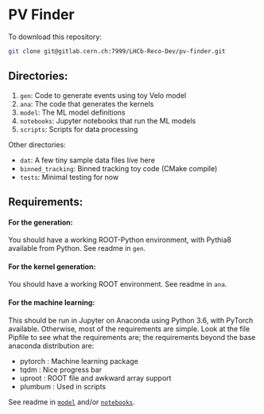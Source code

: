 # PV Finder

To download this repository:

```bash
git clone git@gitlab.cern.ch:7999/LHCb-Reco-Dev/pv-finder.git
```

## Directories:

1. `gen`: Code to generate events using toy Velo model
2. `ana`: The code that generates the kernels
3. `model`: The ML model definitions
4. `notebooks`: Jupyter notebooks that run the ML models
5. `scripts`: Scripts for data processing

Other directories:

* `dat`: A few tiny sample data files live here
* `binned_tracking`: Binned tracking toy code (CMake compile)
* `tests`: Minimal testing for now

## Requirements:

#### For the generation:

You should have a working ROOT-Python environment, with Pythia8 available from Python. See readme in `gen`.

#### For the kernel generation:

You should have a working ROOT environment.  See readme in `ana`.

#### For the machine learning:

This should be run in Jupyter on Anaconda using Python 3.6, with PyTorch available. Otherwise, most of the requirements are simple. Look at the file Pipfile to see what the requirements are; the requirements beyond the base anaconda distribution are:

* pytorch : Machine learning package
* tqdm : Nice progress bar
* uproot : ROOT file and awkward array support
* plumbum : Used in scripts

 See readme in [`model`](./model) and/or [`notebooks`](./notebooks).
